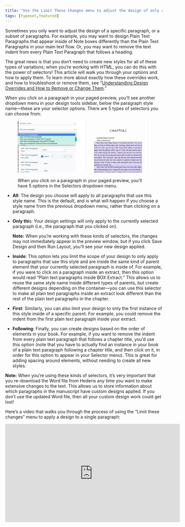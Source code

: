 ```yaml
---
title: "Use the Limit These Changes menu to adjust the design of only certain paragraphs or elements"
tags: [typeset,featured]
---
```

 
<html><body><section data-type="chapter" class="hsecchapter" data-hederis-type="hsecchapter" id="selectors" data-pi-attrs="id: selectors; data-tags: typeset,featured;" role="doc-chapter" data-tags="typeset,featured" data-author-name=" " data-book-title=" " title="Use the Limit These Changes menu to adjust the design of only certain paragraphs or elements"><p class="hblkp" data-hederis-type="hblkp" id="ps77rUXn1">Sometimes you only want to adjust the design of a specific paragraph, or a subset of paragraphs. For example, you may want to design Plain Text Paragraphs that appear inside of Note boxes differently than the Plain Text Paragraphs in your main text flow. Or, you may want to remove the text indent from every Plain Text Paragraph that follows a heading. </p><p class="hblkp" data-hederis-type="hblkp" id="pquqotb0C">The great news is that you don&#8217;t need to create new styles for all of these types of variations; when you&#8217;re working with HTML, you can do this with the power of selectors! This article will walk you through your options and how to apply them. To learn more about exactly how these overrides work, and how to troubleshoot or remove them, see &#8220;<a href="{% link _docs/design-settings-and-inheritance.md %}" data-hederis-type="hspana" id="pOt9ScxbY"><span class="Hyperlink" data-hederis-type="hspnspan" id="pCNhqiumv">Understanding Design Overrides and How to Remove or Change Them</span></a>.&#8221;</p><p class="hblkp" data-hederis-type="hblkp" id="pMAFrYZoN">When you click on a paragraph in your paged preview, you&#8217;ll see another dropdown menu in your design tools sidebar, below the paragraph style name&#8212;these are your selector options. There are 5 types of selectors you can choose from:</p><figure class="hwprfig" data-hederis-type="hwprfig" id="paN64R9lH"><img data-hederis-type="hblkimg" class="hblkimg" id="p9HiKd4yi" src="/images/selectors.png" data-img-src="/images/selectors.png"/><p class="hblkcaption" data-hederis-type="hblkcaption" id="poQuzURAR">When you click on a paragraph in your paged preview, you&#8217;ll have 5 options in the Selectors dropdown menu.</p></figure><ul class="hwprbulletlist" data-hederis-type="hwprbulletlist" id="pKYYb749A"><li class="hblkuli" data-hederis-type="hblkuli" id="lir5MRU5cS"><p class="hblkuli" data-hederis-type="hblklip" id="pCpO6HCk5"><strong data-hederis-type="hspanstrong" id="pPrQGMfuj">All</strong>: The design you choose will apply to all paragraphs that use this style name. This is the default, and is what will happen if you choose a style name from the previous dropdown menu, rather than clicking on a paragraph.</p></li><li class="hblkuli" data-hederis-type="hblkuli" id="lifsAkVIW3"><p class="hblkuli" data-hederis-type="hblklip" id="pUx7x5KL6"><strong class="hspanstrong" data-hederis-type="hspanstrong" id="piWmXRMVL">Only thi</strong>s: Your design settings will only apply to the currently selected paragraph (i.e., the paragraph that you clicked on). </p><aside class="hwprbox box" data-hederis-type="hwprbox" id="paHuye9QI" data-type="sidebar"><p class="hblkp" data-hederis-type="hblkp" id="pVHFVs821"><strong class="hspanstrong" data-hederis-type="hspanstrong" id="pgjeujq67">Note:</strong> When you&#8217;re working with these kinds of selectors, the changes may not immediately appear in the preview window, but if you click Save Design and then Run Layout, you&#8217;ll see your new design applied.</p></aside></li><li class="hblkuli" data-hederis-type="hblkuli" id="liT7aBgOj5"><p class="hblkuli" data-hederis-type="hblklip" id="pmSDDPYF1"><strong class="hspanstrong" data-hederis-type="hspanstrong" id="pz1fKO6h7">Inside</strong>: This option lets you limit the scope of your design to only apply to paragraphs that use this style and are inside the same kind of parent element that your currently selected paragraph is inside of. For example, if you were to click on a paragraph inside an extract, then this option would read &#8220;Plain text paragraphs inside BOX Extract.&#8221; This allows us to reuse the same style name inside different types of parents, but create different designs depending on the container&#8212;you can use this selector to make all plain text paragraphs inside an extract look different than the rest of the plain text paragraphs in the chapter.</p></li><li class="hblkuli" data-hederis-type="hblkuli" id="li0icbFHf1"><p class="hblkuli" data-hederis-type="hblklip" id="p39zh5USK"><strong class="hspanstrong" data-hederis-type="hspanstrong" id="puR0BvXPt">First</strong>: Similarly, you can also limit your design to only the first instance of this style inside of a specific parent. For example, you could remove the indent from the first plain text paragraph inside your extract.</p></li><li class="hblkuli" data-hederis-type="hblkuli" id="li9KUWGFVM"><p class="hblkuli" data-hederis-type="hblklip" id="pmYcfdWob"><strong class="hspanstrong" data-hederis-type="hspanstrong" id="pUswXNGn3">Following</strong>: Finally, you can create designs based on the order of elements in your book. For example, if you want to remove the indent from every plain text paragraph that follows a chapter title, you&#8217;d use this option (note that you have to actually find an instance in your book of a plain text paragraph following a chapter title, and then click on it, in order for this option to appear in your Selector menu). This is great for adding spacing around elements, without needing to create all new styles.</p></li></ul><aside class="hwprbox box" data-hederis-type="hwprbox" id="pt4Xr6myV" data-type="sidebar"><p class="hblkp" data-hederis-type="hblkp" id="pz1EEDPGS"><strong class="hspanstrong" data-hederis-type="hspanstrong" id="ppDwjPtZo">Note:</strong> When you&#8217;re using these kinds of selectors, it&#8217;s very important that you re-download the Word file from Hederis any time you want to make extensive changes to the text. This allows us to store information about which paragraphs in the manuscript have custom designs applied. If you don&#8217;t use the updated Word file, then all your custom design work could get lost!</p></aside><p class="hblkp" data-hederis-type="hblkp" id="pRTjoVlBP">Here&#8217;s a video that walks you through the process of using the &#8220;Limit these changes&#8221; menu to apply a design to a single paragraph:</p><iframe width="560" height="315" src="https://www.youtube.com/embed/HrpE181HFd8" frameborder="0" allow="accelerometer;" autoplay="" clipboard-write="" encrypted-media="" gyroscope="" picture-in-picture="" allowfullscreen="" id="pirZH5rG5"/><p data-embedded-html="true" id="p7IuRfEj4">INTENTIONALLY BLANK</p></section></body></html>
